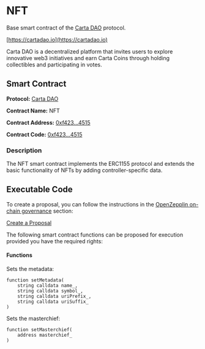 # NFT

Base smart contract of the [Carta DAO](https://cartadao.io) protocol.

[https://cartadao.io](https://cartadao.io)

Carta DAO is a decentralized platform that invites users to explore innovative web3 initiatives and earn Carta Coins through holding collectibles and participating in votes.

## Smart Contract

**Protocol:** [Carta DAO](https://cartadao.io)

**Contract Name:** NFT

**Contract Address:** [0xf423...4515](https://polygonscan.com/address/0xf423F0afC67cBE631714Ef68C03e21a1ff324515)

**Contract Code:** [0xf423...4515](https://polygonscan.com/address/0xf423F0afC67cBE631714Ef68C03e21a1ff324515#code)

### Description
The NFT smart contract implements the ERC1155 protocol and extends the basic functionality of NFTs by adding controller-specific data.

## Executable Code

To create a proposal, you can follow the instructions in the [OpenZepplin on-chain governance](https://docs.openzeppelin.com/contracts/4.x/governance) section:

[Create a Proposal](https://docs.openzeppelin.com/contracts/4.x/governance#create_a_proposal)

The following smart contract functions can be proposed for execution provided you have the required rights:

#### Functions

Sets the metadata:

	function setMetadata(
        string calldata name_,
        string calldata symbol_,
        string calldata uriPrefix_,
        string calldata uriSuffix_
    )

Sets the masterchief:

	function setMasterchief(
        address masterchief_
    )
